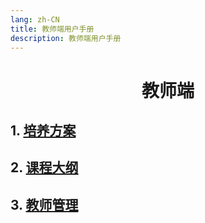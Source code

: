 ```yaml
---
lang: zh-CN
title: 教师端用户手册
description: 教师端用户手册
---
```

<h1 style="text-align: center;">教师端</h1>



## 1. [培养方案](/teacher/traingplan.html)
## 2. [课程大纲](/teacher/course_outline.html)
## 3. [教师管理](/teacher/teacher_manage.html)